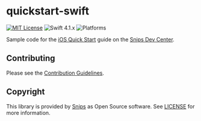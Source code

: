 # quickstart-swift

[![MIT License](https://img.shields.io/github/license/snipsco-samples/quickstart-swift.svg)](https://github.com/snipsco-samples/quickstart-swift/blob/master/LICENSE)
![Swift 4.1.x](https://img.shields.io/badge/Swift-4.1.x-orange.svg)
![Platforms](https://img.shields.io/badge/platforms-iOS%20-lightgrey.svg)

Sample code for the [iOS Quick Start](https://docs.snips.ai/getting-started/quick-start-ios) guide on the [Snips Dev Center](https://docs.snips.ai).

## Contributing

Please see the [Contribution Guidelines](https://github.com/snipsco-samples/quickstart-swift/blob/master/CONTRIBUTING.md).

## Copyright

This library is provided by [Snips](https://www.snips.ai) as Open Source software. See [LICENSE](https://github.com/snipsco-samples/quickstart-swift/blob/master/LICENSE) for more information.
